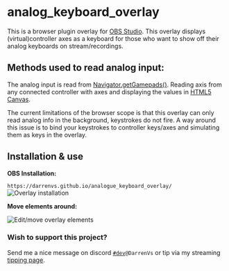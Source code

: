 # analog_keyboard_overlay

This is a browser plugin overlay for [OBS Studio][e148b553]. This overlay displays (virtual)controller axes as a keyboard for those who want to show off their analog keyboards on stream/recordings.

## Methods used to read analog input:

The analog input is read from [Navigator.getGamepads()][ebc9fbee]. Reading axis from any connected controller with axes and displaying the values in [HTML5 Canvas][b68cfb52].

The current limitations of the browser scope is that this overlay can only read analog info in the background, keystrokes do not fire. A way around this issue is to bind your keystrokes to controller keys/axes and simulating them as keys in the overlay.

## Installation & use

**OBS Installation:**

`https://darrenvs.github.io/analogue_keyboard_overlay/` ![Overlay installation](https://i.imgur.com/CqEanAn.png)

**Move elements around:**

![Edit/move overlay elements](https://i.imgur.com/0QGuCqW.png)

### Wish to support this project?

Send me a nice message on discord [`#dev`][4cb0053a]`@DarrenVs` or tip via my streaming [tipping page][204bed40].

[204bed40]: https://streamelements.com/darrenvs/tip "DarrenVs's tipping page"
[4cb0053a]: https://discord.gg/C8hY9z3 "Wooting's #woot_dev channel"
[b68cfb52]: https://developer.mozilla.org/nl/docs/Web/API/Canvas_API "Canvas API"
[e148b553]: https://obsproject.com/ "Open Broadcaster Software"
[ebc9fbee]: https://developer.mozilla.org/en-US/docs/Web/API/Navigator/getGamepads "getGamepads"
